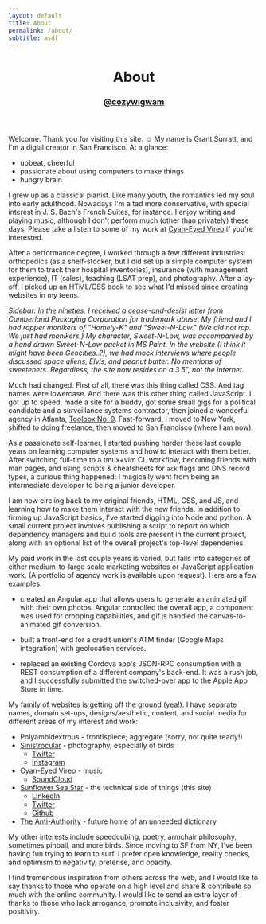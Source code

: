 ```yaml
---
layout: default
title: About
permalink: /about/
subtitle: asdf
---
```


<header class="post-header">
    <h1>About</h1>
    <h3><a href="https://twitter.com/cozywigwam" target="_blank">@cozywigwam</a></h3>
</header>

Welcome. Thank you for visiting this site. ☺︎ My name is Grant Surratt, and I'm a digial creator in San Francisco. At a glance:

- upbeat, cheerful
- passionate about using computers to make things
- hungry brain

I grew up as a classical pianist. Like many youth, the romantics led my soul into early adulthood. Nowadays I'm a tad more conservative, with special interest in J. S. Bach's French Suites, for instance. I enjoy writing and playing music, although I don't perform much (other than privately) these days. Please take a listen to some of my work at [Cyan-Eyed Vireo](https://soundcloud.com/cyaneyedvireo) if you're interested.

After a performance degree, I worked through a few different industries: orthopedics (as a shelf-stocker, but I did set up a simple computer system for them to track their hospital inventories), insurance (with management experience), IT (sales), teaching (LSAT prep), and photography. After a lay-off, I picked up an HTML/CSS book to see what I'd missed since creating websites in my teens.

<em>
Sidebar: In the nineties, I received a cease-and-desist letter from Cumberland Packaging Corporation for trademark abuse. My friend and I had rapper monikers of "Homely-K" and "Sweet-N-Low." (We did not rap. We just had monikers.) My character, Sweet-N-Low, was accompanied by a hand drawn Sweet-N-Low packet in MS Paint. In the website (I think it might have been Geocities..?), we had mock interviews where people discussed space aliens, Elvis, and peanut butter. No mentions of sweeteners. Regardless, the site now resides on a 3.5", not the internet.
</em>

Much had changed. First of all, there was this thing called CSS. And tag names were lowercase. And there was this other thing called JavaScript. I got up to speed, made a site for a buddy, got some small gigs for a political candidate and a surveillance systems contractor, then joined a wonderful agency in Atlanta, [Toolbox No. 9](http://www.toolbox9.com/). Fast-forward, I moved to New York, shifted to doing freelance, then moved to San Francisco (where I am now).

As a passionate self-learner, I started pushing harder these last couple years on learning computer systems and how to interact with them better. After switching full-time to a tmux+vim CL workflow, becoming friends with man pages, and using scripts & cheatsheets for `ack` flags and DNS record types, a curious thing happened: I magically went from being an intermediate developer to being a junior developer.

I am now circling back to my original friends, HTML, CSS, and JS, and learning how to make them interact with the new friends. In addition to firming up JavaScript basics, I've started digging into Node and python. A small current project involves publishing a script to report on which dependency managers and build tools are present in the current project, along with an optional list of the overall project's top-level dependenies.

My paid work in the last couple years is varied, but falls into categories of either medium-to-large scale marketing websites or JavaScript application work. (A portfolio of agency work is available upon request). Here are a few examples:

- created an Angular app that allows users to generate an animated gif with their own photos. Angular controlled the overall app, a component was used for cropping capabilities, and gif.js handled the canvas-to-animated gif conversion.

- built a front-end for a credit union's ATM finder (Google Maps integration) with geolocation services.

- replaced an existing Cordova app's JSON-RPC consumption with a REST consumption of a different company's back-end. It was a rush job, and I successfully submitted the switched-over app to the Apple App Store in time.

My family of websites is getting off the ground (yea!). I have separate names, domain set-ups, designs/aesthetic, content, and social media for different areas of my interest and work:

- Polyambidextrous - frontispiece; aggregate (sorry, not quite ready!)
- [Sinistrocular] - photography, especially of birds
  - [Twitter](https://twitter.com/scolopacid)
  - [Instagram](https://instagram.com/sinistrocular)
- Cyan-Eyed Vireo - music
  - [SoundCloud]
- [Sunflower Sea Star] - the technical side of things (this site)
  - [LinkedIn]
  - [Twitter]
  - [Github]
- [The Anti-Authority] - future home of an unneeded dictionary

My other interests include speedcubing, poetry, armchair philosophy, sometimes pinball, and more birds. Since moving to SF from NY, I've been having fun trying to learn to surf. I prefer open knowledge, reality checks, and optimism to negativity, pretense, and opacity.

I find tremendous inspiration from others across the web, and I would like to say thanks to those who operate on a high level and share & contribute so much with the online community. I would like to send an extra layer of thanks to those who lack arrogance, promote inclusivity, and foster positivity.

[Polyambidextrous]: https://polyambidextro.us "Polyambidextro.us"
[Sinistrocular]: https://sinistrocular.com "Sinistrocular Photography"
[SoundCloud]: https://soundcloud.com/cyaneyedvireo "Cyan-Eyed Vireo Music"
[Sunflower Sea Star]: http://sunflowerseastar.com "Sunflower Sea Star"
[The Anti-Authority]: https://theantiauthority.com "The Anti-Authority"

[LinkedIn]: https://www.linkedin.com/in/grantsurratt
[Twitter]: https://twitter.com/cozywigwam
[Github]: https://github.com/cozywigwam
